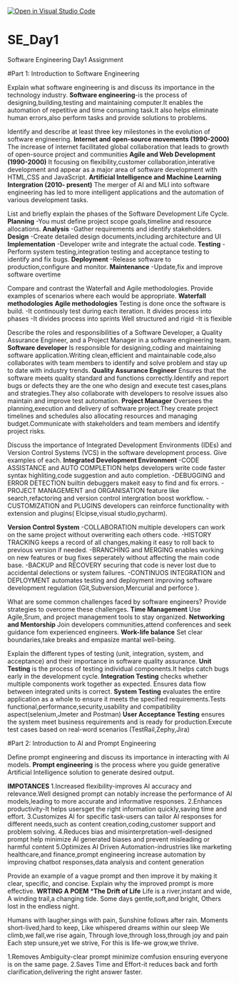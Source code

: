 [![Open in Visual Studio Code](https://classroom.github.com/assets/open-in-vscode-2e0aaae1b6195c2367325f4f02e2d04e9abb55f0b24a779b69b11b9e10269abc.svg)](https://classroom.github.com/online_ide?assignment_repo_id=18542759&assignment_repo_type=AssignmentRepo)
# SE_Day1
Software Engineering Day1 Assignment

#Part 1: Introduction to Software Engineering

Explain what software engineering is and discuss its importance in the technology industry.
**Software engineering**-is the process of designing,building,testing and maintaining computer.It enables the automation of repetitive and time consuming task.It also helps eliminate human errors,also perform tasks and provide solutions to problems.

Identify and describe at least three key milestones in the evolution of software engineering.
**Internet and open-source movements (1990-2000)** The increase of internet facilitated global collaboration that leads to growth of open-source project and communities
**Agile and Web Development (1990-2000)** It focusing on flexibility,customer collaboration,interative development and appear as a major area of software development with HTML,CSS and JavaScript.
**Artificial Intelligence and Machine Learning Intergration (2010- present)** The merger of AI and MLI into software engineering has led to more intelligent applications and the automation of various development tasks.

List and briefly explain the phases of the Software Development Life Cycle.
**Planning** -You must define project scope goals,timeline and resource allocations.
**Analysis** -Gather requirements and identify stakeholders.
**Design** -Create detailed design documents,including architecture and UI
**Implementation** -Developer write and integrate the actual code.
**Testing** -Perform system testing,integration testing and acceptance testing to identify and fix bugs.
**Deployment** -Release software to production,configure and monitor.
**Maintenance** -Update,fix and improve software overtime

Compare and contrast the Waterfall and Agile methodologies. Provide examples of scenarios where each would be appropriate.
**Waterfall methodologies**                                               **Agile methodologies**
Testing is done once the software is build.                                 -It continously test during each iteration.
It divides process into phases                                              -It divides process into sprints
Well structured and rigid                                                   -It is flexible

Describe the roles and responsibilities of a Software Developer, a Quality Assurance Engineer, and a Project Manager in a software engineering team.
**Software developer** Is responsible for designing,coding and maintaining software application.Writing clean,efficient and maintainable code,also collaborates with team members to identify and solve problem and stay up to date with industry trends.
**Quality Assurance Engineer** Ensures that the software meets quality standard and functions correctly.Identify and report bugs or defects they are the one who design and execute test cases,plans and strategies.They also collaborate with developers to resolve issues also maintain and improve test automation.
**Project Manager** Oversees the planning,execution and delivery of software project.They create project timelines and schedules also allocating resources and managing budget.Communicate with stakeholders and team members and identify project risks.

Discuss the importance of Integrated Development Environments (IDEs) and Version Control Systems (VCS) in the software development process. Give examples of each.
**Integrated Development Environment** 
-CODE ASSISTANCE and AUTO COMPLETION helps developers write code faster syntax highliting,code suggestion and auto completion.
-DEBUGGING and ERROR DETECTION builtin debuggers makeit easy to find and fix errors.
-PROJECT MANAGEMENT and ORGANISATION feature like search,refactoring and version control intergration boost workflow.
-CUSTOMIZATION and PLUGINS developers can reinforce functionality with extension and plugins( Elcipse,visual studio,pycharm).

**Version Control System**
-COLLABORATION multiple developers can work on the same project without overwriting each others code.
-HISTORY TRACKING keeps a record of all changes,making it easy to roll back to previous version if needed.
-BRANCHING and MERGING enables working on new features or bug fixes seperately without affecting the main code base.
-BACKUP and RECOVERY securing that code is never lost due to accidental delections or system failures.
-CONTINUOS INTEGRATION and DEPLOYMENT automates testing and deployment improving software development regulation (Git,Subversion,Mercurial and perforce
).

What are some common challenges faced by software engineers? Provide strategies to overcome these challenges.
**Time Management** Use Agile,Srum, and project management tools to stay organized.
**Networking and Mentorship** Join developers communities,attend conferences and seek guidance fom experienced engineers.
**Work-life balance** Set clear boundaries,take breaks and empasize mantal well-being.

Explain the different types of testing (unit, integration, system, and acceptance) and their importance in software quality assurance.
**Unit Testing** is the process of testing individual components.It helps catch bugs early in the development cycle.
**Integration Testing** checks whether multiple components work together as expected. Ensures data flow between integrated units is correct.
**System Testing** evaluates the entire application as a whole to ensure it meets the specified requirements.Tests functional,performance,security,usability and compatibility aspect(selenium,Jmeter and Postman)
**User Acceptance Testing** ensures the system meet business requirements and is ready for production.Execute test cases based on real-word scenarios (TestRail,Zephy,Jira)



#Part 2: Introduction to AI and Prompt Engineering

Define prompt engineering and discuss its importance in interacting with AI models.
**Prompt engineering** is the process where you guide generative Artificial Intelligence solution to generate desired output.

**IMPOTANCES**
1.Increased flexibility-improves AI accuracy and relevance.Well designed prompt can notably increase the performance of AI models,leading to more accurate and informative responses.
2.Enhances productivity-It helps usersget the right information quickly,saving time and effort.
3.Customizes AI for specific task-users can tailor AI responses for different needs,such as content creation,coding,customer support and problem solving.
4.Reduces bias and misinterpretation-well-designed prompt help minimize AI generated biases and prevent misleading or harmful content
5.Optimizes AI Driven Automation-indrustries like marketing healthcare,and finance,prompt engineering increase automation by improving chatbot responses,data analysis and content generation

Provide an example of a vague prompt and then improve it by making it clear, specific, and concise. Explain why the improved prompt is more effective.
**WRTING A POEM**
***The Drift of Life**
Life is a river,instant and wide,
A winding trail,a changing tide.
Some days gentle,soft,and bright,
Others lost in the endless night.

Humans with laugher,sings with pain,
Sunshine follows after rain.
Moments short-lived,hard to keep,
Like whispered dreams within our sleep
We climb,we fall,we rise again,
Through love,through loss,through joy and pain
Each step unsure,yet we strive,
For this is life-we grow,we thrive.


1.Removes Ambiguity-clear prompt minimize comfusion ensuring everyone is on the same page.
2.Saves Time and Effort-it reduces back and forth clarification,delivering the right answer faster.
